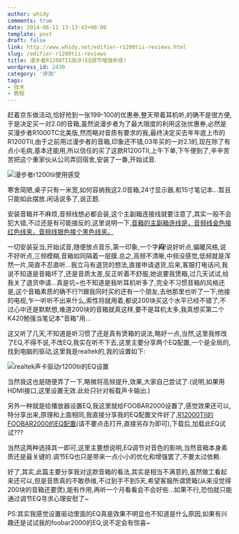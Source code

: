 ```yaml
---
author: whidy
comments: true
date: 2014-06-11 13:13:43+00:00
template: post
draft: false
link: http://www.whidy.net/edifier-r1200tii-reviews.html
slug: /edifier-r1200tii-reviews
title: 漫步者R1200TII简评(EQ调节增强听感)
wordpress_id: 2430
category: '评测'
tags:
- 技术
- 教程
---
```


赶着京东做活动,恰好抢到一张199-100的优惠券,整天带着耳机听,的确不是很方便,于是决定买一对2.0的音箱,虽然说漫步者为了最大限度的利用这张优惠券,必然是买漫步者R1000TC北美版,然而略对音质有要求的我,最终决定买去年年底上市的R1200TII,由于之前用过漫步者的音箱,印象还不错,03年买的一对2.1的,现在除了有点小毛病,基本还能用,所以信任的买了这款R1200TII,上午下单,下午便到了,辛辛苦苦把这个重家伙从公司弄回宿舍,安装了一番,开始试音.

![漫步者r1200tii使用感受](https://www.whidy.net/wp-content/uploads/2014/06/r1200tii-400x300.jpg)

寒舍简陋,桌子只有一米宽,如何容纳我这2.0音箱,24寸显示器,和15寸笔记本...暂且只能如此摆放.闲话说多了,说正题.<!-- more -->

安装音箱并不麻烦,音频线想必都会装,这个主副箱连接线就要注意了,其实一般不会犯大错,不过还是有可能接反的,这里说明一下,[音箱的主副箱连线是，音频线金色接红色线夹，音频线银色接个黑色线夹。](http://www.edifier.com/scn2005/bbs/viewthread.php?tid=106971)

一切安装妥当,开始试音,随便放点音乐,第一印象,一个字**闷**!说好听点,偏暖风格,说不好听点,三频模糊,音箱如同隔着一层膜.总之,高频不清晰,中频没感觉,低频就是浑然一片,简直不忍直听...我立马有退货的想法,直接申请退货,后来,客服打电话问,我说不知道是音箱坏了,还是音质太差,反正听着不舒服,她说要我煲箱,过几天试试,给我关了退货申请...真是坑~也不知道是我听耳机听多了,完全不习惯音箱的风格还是,这个音箱素质的确不行?!跟我同时买的还有一个朋友,去他那里也听了一下,他接的电视,乍一听听不出来什么,索性将就用着,都说200块买这个水平已经不错了,不过心中还是默默想,难道200块的音箱就真这样,要不是耳机太多,我真想买第二个K420勉强当笔记本"音箱"用...

这又听了几天,不知道是听习惯了还是真有煲箱的说法,略好一点,当然,这里我修改了EQ,不得不说,不改EQ,我实在听不下去,这里主要分享两个EQ配置,一个是全局的,找到电脑的驱动,这里我是realtek的,我的设置如下:

![realtek声卡驱动r1200tii的EQ设置](https://www.whidy.net/wp-content/uploads/2014/06/r1200tii_eq-400x312.png)

当然我这也是随便弄了一下,略微将高频提升,效果,大家自己尝试了.(说明,如果用HDMI接口,这里设置无效.此处只针对板载声卡输出.)

另外一种就是给播放器设置EQ,我这里就给FOOBAR2000设置了,感觉效果还可以,特分享出来,原理和上面相同,我直接分享我的EQ配置文件好了,[R12000TII的FOOBAR2000的EQ配置](https://www.whidy.net/wp-content/uploads/2014/06/R1200TII.feq)(请不要点击打开,直接另存为即可),下载后,加载此EQ试试???

当然这两种选择其一即可,这里主要想说明,EQ调节对音色的影响,当然音箱本身素质还是最关键的.调节EQ也只是带来一点小小的优化和增强罢了,不要太过依赖.

好了,其实,此篇主要分享我对这款音箱的看法,其实是相当不满意的,虽然做工看起来还可以,但是音质真的不敢恭维,不过到手不到5天,希望客服所谓煲箱(从来没觉得200块的音箱还要煲),能有作用,再听一个月看看会不会好些...如果不行,恐怕就只能通过调节EQ寻求心理安慰了~

PS:其实我感觉设置驱动里面的EQ真是效果不明显也不知道是什么原因,如果有兴趣还是试试我的foobar2000的EQ,说不定会有惊喜~
